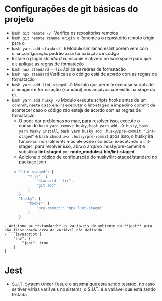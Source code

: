 # Configurações de git básicas do projeto
- ```bash git remote -v ``` Verifica os repositórios remotos
- ```bash git remote rename origin o``` Renomeia o repositório remoto origin para o
- ```bash yarn add standard -D``` Modulo similar ao eslint porem vem com uma configuração padrão para formatação de código
- Instale o plugin *standard* no vscode e ative-o no workspace para que ele aplique as regras de formatação
- ```bash npx standard --fix``` Aplica as regras de formatação
- ```bash npx standard``` Verifica se o código está de acordo com as regras de formatação
- ```bash yarn add lint-staged -D``` Modulo que permite executar scripts de checagem e formatação (standard) nos arquivos que estão na stage do git.
- ```bash yarn add husky -D``` Modulo executa scripts hooks antes de um commit, neste caso ele ira executar o lint-staged e impedir o commit de acontecer caso o código não esteja de acordo com as regras de formatação
  - O pode dar problemas no mac, para resolver isso, execute o comando ```bash yarn remove husky```,  ```bash yarn add -D husky```,  ```bash yarn husky install```,  ```bash yarn husky add .husky/pre-commit "lint-staged"``` e ```bash chmod a+x .husky/pre-commit``` após isso, o husky irá funcionar normalmente mas ele pode não estar executando o lint-staged, para resolver isso, abra o arquivo .husky/pre-commit e substitua **lint-staged** por **node_modules/.bin/lint-staged**
  - Adicione o código de configuração do husky/lint-staged/standard no package.json
  - ```javascript {
    "lint-staged": {
        "*.js": [
            "standard --fix",
            "git add"
        ]
    },
    "husky": {
        "hooks": {
            "pre-commit": "npx lint-staged"
        }
    }
```
- Adicione ao **standard** as variáveis de ambiente do **jest** para não ficar dando erro de variável não definida
- ```javascript {
    "env": {
        "jest": true
    }
}
```

# Jest
- S.U.T. System Under Test, é o sistema que está sendo testado, no caso se tiver várias variáveis no sistema, o S.U.T. é a variável que está sendo testada
